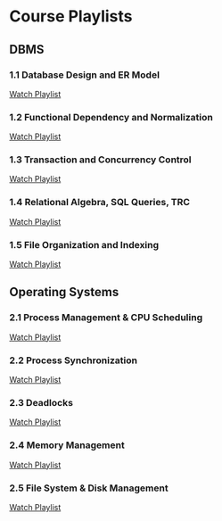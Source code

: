 # Course Playlists

## DBMS

### 1.1 Database Design and ER Model
[Watch Playlist](https://www.youtube.com/watch_videos?video_ids=6aN8O7yC_-U,0paDgzEDK-Q,6lsP45pL5CI,JKhOpaUkwgM,urVKHrWo4A8,ipaafUHY4XY,J6TciUqBXMw,3kfQqwTfJYk,bKoDlV2WBjA,0WTz_bEbSvk,zqZbVVOfqjI,Lke--909mvE,DdtAxwaq7Dc,mMqnmJaflFc,u0XHZ9P7WXI)

### 1.2 Functional Dependency and Normalization
[Watch Playlist](https://www.youtube.com/watch_videos?video_ids=sj2tjNgaLT0,LOKs5lCgWJc,cTsUGDCaBF0,GERfmBfxtRk,scyy4g2I1fM,enhNLyiY8Zc,CIo1-TTg-EY,gPBkrE8d63o,FiBerdmx3Ug,xDx7GT-ddek,ip1fXea2jMc,Hox1LW2yiro,Tmh-cEgMZNQ,Bmt8jGqUhSU,ZqGUS9-pAi8,iLogj0XrGeE,AeEF_JMi7bY,dGFdmUsG-lw,gYNgeiJ4FgQ,bXp2-39VGNQ,WYPDLL3jTcY,QN_7uvLq_uo,nOyBf83gK1w,V9nLkUj_b_A)

### 1.3 Transaction and Concurrency Control
[Watch Playlist](https://www.youtube.com/watch_videos?video_ids=44BYXC-3Fmk,XbdKo9czuIs,WQ3bNwhX2K4,UyVvNhjeQgk,6NNCHujO0lU,ju6zMAdvLa4,X8KJOJPrpjA,fLAdpklXD-0,3or84a21lSo,x770A49NFeY,Y4dM1C8Sr3c,aQGslA5AEso,YSkiVMrjc-M,OVkYLtyVjl4,nEpyIDPs2TQ,K0yJxtBRZq0,KSuOUjYPs94,vWio3TdQu1I,gSnyAsJOM20,rWSZGnU7fIQ,3DNFcsUHGtM,ZL5t85GkY6A,BM0FC9Zb_yo,pR4hDUMzdv8,FyrgOcsQCSw,x_4_p5-ULSc,82_UsJVvoqI)

### 1.4 Relational Algebra, SQL Queries, TRC
[Watch Playlist](https://www.youtube.com/watch_videos?video_ids=ipaafUHY4XY,lMYgV8PaxDI,583JW9-Wyec,jbqpGDOWfZ4,hYuQx9LOm_0,bOFGN_dOo-U,NrKZXUDgTCg,S1_RsfvOiHI,_LbiE6wL6c0,gxBz46xYC0w,aygWhbVqAMw,gP2PlXb25MQ,tDL-aKcYK3c,OxqqQPjsc5E,no0Vn1PZQwQ,c21ZFQRBFeo,bNPDv1yirxE,TU-rRdQrS9U,gdiyVMO29m0,JeMsurv-Xyk,8a6XESpJrog,YLk714avNV4,NpN2noih2U4,hC0nzXdOPIg,QRYWgeHWWJE,N0H47lWFCQk,mdDSw0W7Z_A,gqY-G-ukgd0,g3gfA6qVnTQ,V1U97LqqXis,rqbMnM2hiFw,kSnPFfKLSSY,yHstSWFkgQY,IfZudHfC7z8,2eADNtsAd-c,iJkPfsADrAg,YZM5-Llf0WI,suVXEy7GPOc,Br5cQz87A0o,GxQfAoitozo,eijtWtJkpi0,mNLnGRe7gKw,3bwPdRjzJZo)

### 1.5 File Organization and Indexing
[Watch Playlist](https://www.youtube.com/watch_videos?video_ids=Q6WuyDNfsL0,yRfcKjXLTkM,lO7AMwtvwcs,FD7sSe5yb1I,Cha2e-qe8D8,wjuQLfmT5gY,rmFqpqUvghI,VxMa0HTn3eM,jxKzJeKylV0,Wow4R86DvXI,o5v5YllFnJg,Q7TNtGnHPwI,QNSUMh1sXMM,RKfHTbIlh_Q,HOlvfx4VCYw)

## Operating Systems

### 2.1 Process Management & CPU Scheduling
[Watch Playlist](https://www.youtube.com/watch_videos?video_ids=S4uGfsBZ64s,2fm8VN_k2zk,mfDhJWHmlUE,v-X4pGznwEo,kbo2O-WXONw,6jS5RDgbllU,saTWZubkQ5g,VWlzFnd_2tQ,RKz5dkgZcMk,vUgchCfucPw,Qjeenhj0HH4,G72BWcRkcaI,HYkb0PcqmyM,khp_A0oyQ4U,_CsNQMY9ZC8,3wSnmYXq96M,4gTDSjRZRgc,q6perYaeyRc,OwUiaYzZQYU,01Wh4xTdYmg,w4iRwy62NXM,uBLcy3c36Iw,h3kqr6ZvF1M,1of_wUfx2cY,rNx-3VZ7c2E,vhywRGqzcis,wzsKF0gp5YM,PTeIYESW6tQ,MvxX1vEB5jE,0ewUXslL-1E,6igX-okESrI,WoeN4gpLcCU,J3OvQ7NZrjY,KjJeG0jBAyk,kCzrCOkaF3o,01nXQPK_Izw,qJsjPw6Gq_0,CdfbLdrHAig)

### 2.2 Process Synchronization
[Watch Playlist](https://www.youtube.com/watch_videos?video_ids=6KCpHXl_NUI,YHOWElb4YMk,6zhH6H8ZCKA,Bo5s6x40lqQ,OlxT4vMhd9w,CpLzN-A3HnQ,wcjsrVn95x8,OKveLouBZyo,26u9cz_8BCw,IY3yGyLkxBU,hxgUOQ7bYYk,iLC-Rw4TsNM,r1TnwnOSZSk,QzrCYIfODt8,3OAiIXOK6v8,rR2RWIeeJCE,uG1wsOQKW8g,UkEYH1HhLP0,NA-dC8uDA9o,ubuxTNn6j_o,DIfdm_nVuYs,rgr_R4KxaZI,J-Bi-GNcyfg,NrJdIddOmBI,Mna5AaBb40s,bE38kzEkU9g)

### 2.3 Deadlocks
[Watch Playlist](https://www.youtube.com/watch_videos?video_ids=_YA_QymkBP8,FkLOllwhp_4,qacxGcVC2Gg,KsT2KnN0tOI,VITRbYD6WMU,0hguv82pmrI,mLq1gseqibE,XIUYYAk2-W4,h8_quchkZh8,LpPQLPfZ4_Y,smsD7Hs-wUU,6DcZ1fjMMnw,j47Fp6Yb7Bc,Hr6OguOF2_c)

### 2.4 Memory Management
[Watch Playlist](https://www.youtube.com/watch_videos?video_ids=bYgg00NgVXo,78ErI2KFxn0,tRX3e5Q4JD0,25-hiSivw3o,XhFQuh36bHY,aXobB-T2NC4,EAf9mLzbcWo,EXEzWZdCBfU,j3yvB8Cwpjs,Pnyw49xhYbk,_aPfEn6AjRM,akFnDT8DorA,b6JbG0GQNQc,3Ul96wBh0Ss,C05KKdd6l5U,Nf_5z3haRc8,-10jC-MgbNo,fC6aZC_TBEU,DPgWAatRzkM,rrKMn5Oz9_o,NStWqZYUL_I,qSob926Ut6g,QRwmIq_XuPU,tzmJap2GPxU,UY993-Vay68,e3oRvzM3VW8,y6JZE3Nu6oc,Js6VHTTeU5s,L_fI9WQ0-q4,pS_lV-f3meg,wqNKV_LvIFY,PXdc_C5v1fI,x3Q1f52tKtA,lTLOMvpxE54,nQiCaNGR_cw,4ToS4RqYqPY)

### 2.5 File System & Disk Management
[Watch Playlist](https://www.youtube.com/watch_videos?video_ids=Y-sr1UgtEms,ZiZtPWlZbjI,RfN51AoXMGw,tsUAmGArQkA,CIhwYACQI3I,2eEoESSGtFE,W0IcRpxYHqk,Q1nJZTmR4Tk,haYUdKMYN_M,8kD3mwMzHZY,-e-3VuarKjA,OBWrisw6lSs,8DTOGHf-XXA,1K_ESqT8eg8)

